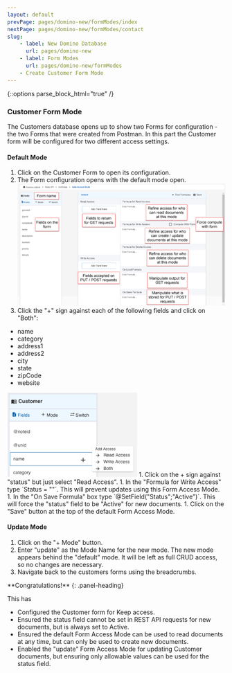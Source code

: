 ```yaml
---
layout: default
prevPage: pages/domino-new/formModes/index
nextPage: pages/domino-new/formModes/contact
slug:
    - label: New Domino Database
      url: pages/domino-new
    - label: Form Modes
      url: pages/domino-new/formModes
    - Create Customer Form Mode
---
```


{::options parse_block_html="true" /}

### Customer Form Mode

The Customers database opens up to show two Forms for configuration - the two Forms that were created from Postman. In this part the Customer form will be configured for two different access settings.

#### Default Mode
1. Click on the Customer Form to open its configuration.
1. The Form configuration opens with the default mode open.
![Form Access Modes](../images/formModes/form-modes.png)
1. Click the "+" sign against each of the following fields and click on "Both":
  - name
  - category
  - address1
  - address2
  - city
  - state
  - zipCode
  - website<br/>
<img src="../images/formModes/names_field.png" alt="Names field" width="300px"/>
1. Click on the + sign against "status" but just select "Read Access".
1. In the "Formula for Write Access" type `Status = ""`. This will prevent updates using this Form Access Mode.
1. In the "On Save Formula" box type `@SetField("Status";"Active")`. This will force the "status" field to be "Active" for new documents.
1. Click on the "Save" button at the top of the default Form Access Mode.

#### Update Mode

1. Click on the "+ Mode" button.
2. Enter "update" as the Mode Name for the new mode. The new mode appears behind the "default" mode. It will be left as full CRUD access, so no changes are necessary.
4. Navigate back to the customers forms using the breadcrumbs.

<div class="panel panel-success">
**Congratulations!**
{: .panel-heading}
<div class="panel-body">

This has
- Configured the Customer form for Keep access.
- Ensured the status field cannot be set in REST API requests for new documents, but is always set to Active.
- Ensured the default Form Access Mode can be used to read documents at any time, but can only be used to create new documents.
- Enabled the "update" Form Access Mode for updating Customer documents, but ensuring only allowable values can be used for the status field.
</div>
</div>